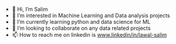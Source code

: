 - 👋 Hi, I’m Salim
- 👀 I’m interested in Machine Learning and Data analysis projects
- 🌱 I’m currently learning python and data science for ML
- 💞️ I’m looking to collaborate on any data related projects
- 📫 How to reach me on linkedin is www.linkedin/in/lawal-salim

<!---
elsirleem/elsirleem is a ✨ special ✨ repository because its `README.md` (this file) appears on your GitHub profile.
You can click the Preview link to take a look at your changes.
--->

